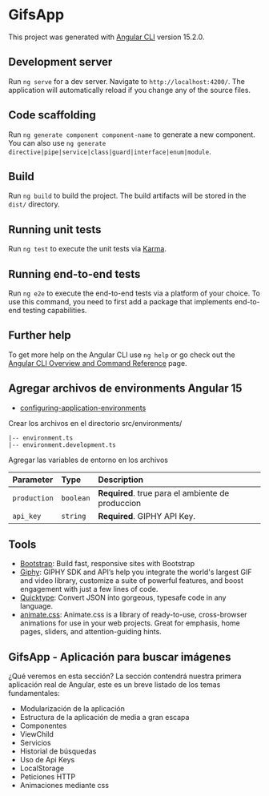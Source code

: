 # GifsApp

This project was generated with [Angular CLI](https://github.com/angular/angular-cli) version 15.2.0.

## Development server

Run `ng serve` for a dev server. Navigate to `http://localhost:4200/`. The application will automatically reload if you change any of the source files.

## Code scaffolding

Run `ng generate component component-name` to generate a new component. You can also use `ng generate directive|pipe|service|class|guard|interface|enum|module`.

## Build

Run `ng build` to build the project. The build artifacts will be stored in the `dist/` directory.

## Running unit tests

Run `ng test` to execute the unit tests via [Karma](https://karma-runner.github.io).

## Running end-to-end tests

Run `ng e2e` to execute the end-to-end tests via a platform of your choice. To use this command, you need to first add a package that implements end-to-end testing capabilities.

## Further help

To get more help on the Angular CLI use `ng help` or go check out the [Angular CLI Overview and Command Reference](https://angular.io/cli) page.

## Agregar archivos de environments Angular 15
- [configuring-application-environments](https://angular.io/guide/build#configuring-application-environments)

Crear los archivos en el directorio src/environments/

```
|-- environment.ts
|-- environment.development.ts
```
Agregar las variables de entorno en los archivos

| Parameter | Type     | Description                |
| :-------- | :------- | :------------------------- |
| `production` | `boolean` | **Required**. true para el ambiente de produccion |
| `api_key` | `string` | **Required**. GIPHY API Key. |

## Tools 

- [Bootstrap](https://getbootstrap.com/): Build fast, responsive sites with Bootstrap 
- [Giphy](https://developers.giphy.com/): GIPHY SDK and API’s help you integrate the world's largest GIF and video library, customize a suite of powerful features, and boost engagement with just a few lines of code.
- [Quicktype](https://quicktype.io/): Convert JSON into gorgeous, typesafe code in any language.
- [animate.css](https://animate.style/): Animate.css is a library of ready-to-use, cross-browser animations for use in your web projects. Great for emphasis, home pages, sliders, and attention-guiding hints.

## GifsApp - Aplicación para buscar imágenes

¿Qué veremos en esta sección?
La sección contendrá nuestra primera aplicación real de Angular, este es un breve listado de los temas fundamentales:

- Modularización de la aplicación
- Estructura de la aplicación de media a gran escapa
- Componentes
- ViewChild
- Servicios
- Historial de búsquedas
- Uso de Api Keys
- LocalStorage
- Peticiones HTTP
- Animaciones mediante css
